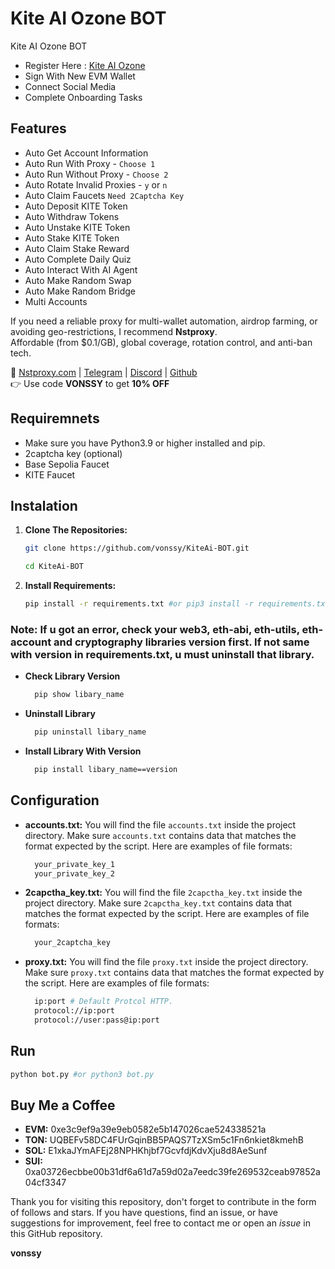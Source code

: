 # Kite AI Ozone BOT
Kite AI Ozone BOT

- Register Here : [Kite AI Ozone](https://testnet.gokite.ai?referralCode=8SOHH7LG)
- Sign With New EVM Wallet
- Connect Social Media
- Complete Onboarding Tasks

## Features

  - Auto Get Account Information
  - Auto Run With Proxy - `Choose 1`
  - Auto Run Without Proxy - `Choose 2`
  - Auto Rotate Invalid Proxies - `y` or `n`
  - Auto Claim Faucets `Need 2Captcha Key`
  - Auto Deposit KITE Token
  - Auto Withdraw Tokens
  - Auto Unstake KITE Token
  - Auto Stake KITE Token
  - Auto Claim Stake Reward
  - Auto Complete Daily Quiz
  - Auto Interact With AI Agent
  - Auto Make Random Swap
  - Auto Make Random Bridge
  - Multi Accounts

If you need a reliable proxy for multi-wallet automation, airdrop farming, or avoiding geo-restrictions, I recommend **Nstproxy**.  
Affordable (from $0.1/GB), global coverage, rotation control, and anti-ban tech.

🔗 [Nstproxy.com](https://www.nstproxy.com/?utm_source=vonssy) | [Telegram](https://t.me/nstproxy) | [Discord](https://discord.gg/5jjWCAmvng) | [Github](https://github.com/Nstproxy)  
👉 Use code **VONSSY** to get **10% OFF**

## Requiremnets

- Make sure you have Python3.9 or higher installed and pip.
- 2captcha key (optional)
- Base Sepolia Faucet
- KITE Faucet

## Instalation

1. **Clone The Repositories:**
   ```bash
   git clone https://github.com/vonssy/KiteAi-BOT.git
   ```
   ```bash
   cd KiteAi-BOT
   ```

2. **Install Requirements:**
   ```bash
   pip install -r requirements.txt #or pip3 install -r requirements.txt
   ```

### Note: If u got an error, check your web3, eth-abi, eth-utils, eth-account and cryptography libraries version first. If not same with version in requirements.txt, u must uninstall that library.
- **Check Library Version**
  ```bash
    pip show libary_name
  ```
- **Uninstall Library**
  ```bash
    pip uninstall libary_name
  ```
- **Install Library With Version**
  ```bash
    pip install libary_name==version
  ```

## Configuration

- **accounts.txt:** You will find the file `accounts.txt` inside the project directory. Make sure `accounts.txt` contains data that matches the format expected by the script. Here are examples of file formats:
  ```bash
    your_private_key_1
    your_private_key_2
  ```

- **2capctha_key.txt:** You will find the file `2capctha_key.txt` inside the project directory. Make sure `2capctha_key.txt` contains data that matches the format expected by the script. Here are examples of file formats:
  ```bash
    your_2captcha_key
  ```

- **proxy.txt:** You will find the file `proxy.txt` inside the project directory. Make sure `proxy.txt` contains data that matches the format expected by the script. Here are examples of file formats:
  ```bash
    ip:port # Default Protcol HTTP.
    protocol://ip:port
    protocol://user:pass@ip:port
  ```

## Run

```bash
python bot.py #or python3 bot.py
```

## Buy Me a Coffee

- **EVM:** 0xe3c9ef9a39e9eb0582e5b147026cae524338521a
- **TON:** UQBEFv58DC4FUrGqinBB5PAQS7TzXSm5c1Fn6nkiet8kmehB
- **SOL:** E1xkaJYmAFEj28NPHKhjbf7GcvfdjKdvXju8d8AeSunf
- **SUI:** 0xa03726ecbbe00b31df6a61d7a59d02a7eedc39fe269532ceab97852a04cf3347

Thank you for visiting this repository, don't forget to contribute in the form of follows and stars.
If you have questions, find an issue, or have suggestions for improvement, feel free to contact me or open an *issue* in this GitHub repository.

**vonssy**